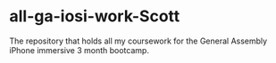 # all-ga-iosi-work-Scott
The repository that holds all my coursework for the General Assembly iPhone immersive 3 month bootcamp. 
